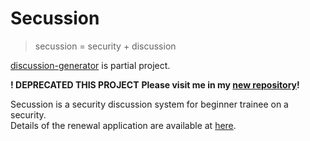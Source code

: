 # Secussion

> secussion = security + discussion 

[discussion-generator](https://github.com/orleika/discussion-generator) is partial project.

**! DEPRECATED THIS PROJECT**
**Please visit me in my [new repository](https://github.com/orleika/fjord)!**

Secussion is a security discussion system for beginner trainee on a security.  
Details of the renewal application are available at [here](http://slides.com/orleika/sechack_hukuoka).
